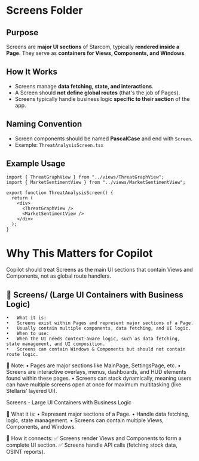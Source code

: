 # Screens Folder

## Purpose
Screens are **major UI sections** of Starcom, typically **rendered inside a Page**.
They serve as **containers for Views, Components, and Windows**.

## How It Works
- Screens manage **data fetching, state, and interactions**.
- A Screen should **not define global routes** (that's the job of Pages).
- Screens typically handle business logic **specific to their section** of the app.

## Naming Convention
- Screen components should be named **PascalCase** and end with `Screen`.
- Example: `ThreatAnalysisScreen.tsx`

## Example Usage
```tsx
import { ThreatGraphView } from "../views/ThreatGraphView";
import { MarketSentimentView } from "../views/MarketSentimentView";

export function ThreatAnalysisScreen() {
  return (
    <div>
      <ThreatGraphView />
      <MarketSentimentView />
    </div>
  );
}
```

# Why This Matters for Copilot

Copilot should treat Screens as the main UI sections that contain Views and Components, not as global route handlers.

## 📂 Screens/ (Large UI Containers with Business Logic)
	•	What it is:
	•	Screens exist within Pages and represent major sections of a Page.
	•	Usually contain multiple components, data fetching, and UI logic.
	•	When to use:
	•	When the UI needs context-aware logic, such as data fetching, state management, and UI composition.
	•	Screens can contain Windows & Components but should not contain route logic.

📌 Note:
	•	Pages are major sections like MainPage, SettingsPage, etc.
	•	Screens are interactive overlays, menus, dashboards, and HUD elements found within these pages.
	•	Screens can stack dynamically, meaning users can have multiple screens open at once for maximum multitasking (like Stellaris’ layered UI).

Screens - Large UI Containers with Business Logic

🔹 What it is:
	•	Represent major sections of a Page.
	•	Handle data fetching, logic, state management.
	•	Screens can contain multiple Views, Components, and Windows.

🔹 How it connects:
✅ Screens render Views and Components to form a complete UI section.
✅ Screens handle API calls (fetching stock data, OSINT reports).